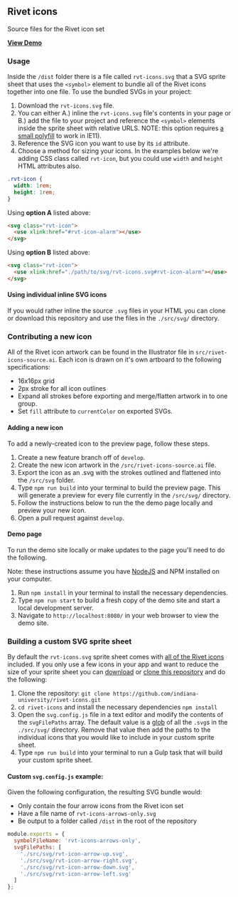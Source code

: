## Rivet icons
Source files for the Rivet icon set

[**View Demo**](https://indiana-university.github.io/rivet-icons/)

### Usage
Inside the `/dist` folder there is a file called `rvt-icons.svg` that a SVG sprite sheet that uses the `<symbol>` element to bundle all of the Rivet icons together into one file. To use the bundled SVGs in your project:

1. Download the `rvt-icons.svg` file.
2. You can either A.) inline the `rvt-icons.svg` file's contents in your page or B.) add the file to your project and reference the `<symbol>` elements inside the sprite sheet with relative URLS. NOTE: this option requires [a small polyfill](https://github.com/jonathantneal/svg4everybody) to work in IE11).
3. Reference the SVG icon you want to use by its `id` attribute.
4. Choose a method for sizing your icons. In the examples below we're adding CSS class called `rvt-icon`, but you could use `width` and `height` HTML attributes also.

```css
.rvt-icon {
  width: 1rem;
  height: 1rem;
}
```

Using **option A** listed above:

```html
<svg class="rvt-icon">
  <use xlink:href="#rvt-icon-alarm"></use>
</svg>
```

Using **option B** listed above:

```html
<svg class="rvt-icon">
  <use xlink:href="./path/to/svg/rvt-icons.svg#rvt-icon-alarm"></use>
</svg>
```

#### Using individual inline SVG icons
If you would rather inline the source `.svg` files in your HTML you can clone or download this repository and use the files in the `./src/svg/` directory.

### Contributing a new icon
All of the Rivet icon artwork can be found in the Illustrator file in `src/rivet-icons-source.ai`. Each icon is drawn on it's own artboard to the following specifications:

- 16x16px grid
- 2px stroke for all icon outlines
- Expand all strokes before exporting and merge/flatten artwork in to one group.
- Set `fill` attribute to `currentColor` on exported SVGs.

#### Adding a new icon
To add a newly-created icon to the preview page, follow these steps. 

1. Create a new feature branch off of `develop`.
1. Create the new icon artwork in the `/src/rivet-icons-source.ai` file.
1. Export the icon as an .svg with the strokes outlined and flattened into the `/src/svg` folder.
1. Type `npm run build` into your terminal to build the preview page. This will generate a preview for every file currently in the `/src/svg/` directory.
1. Follow the instructions below to run the the demo page locally and preview your new icon.
1. Open a pull request against `develop`.

#### Demo page
To run the demo site locally or make updates to the page you'll need to do the following.

Note: these instructions assume you have [NodeJS](https://nodejs.org/en/) and NPM installed on your computer.

1. Run `npm install` in your terminal to install the necessary dependencies.
1. Type `npm run start` to build a fresh copy of the demo site and start a local development server.
1. Navigate to `http://localhost:8080/` in your web browser to view the demo site.

### Building a custom SVG sprite sheet
By default the `rvt-icons.svg` sprite sheet comes with [all of the Rivet icons](https://github.com/indiana-university/rivet-icons/tree/develop/src/svg) included. If you only use a few icons in your app and want to reduce the size of your sprite sheet you can [download](https://github.com/indiana-university/rivet-icons/archive/develop.zip) or [clone this repository](https://github.com/indiana-university/rivet-icons.git) and do the following:

1. Clone the repository: `git clone https://github.com/indiana-university/rivet-icons.git`
1. `cd rivet-icons` and install the necessary dependencies `npm install`
1. Open the `svg.config.js` file in a text editor and modify the contents of the `svgFilePaths` array. The default value is a [glob](https://gulpjs.com/docs/en/api/concepts#globs) of all the `.svg`s in the `./src/svg/` directory. Remove that value then add the paths to the individual icons that you would like to include in your custom sprite sheet.
1. Type `npm run build` into your terminal to run a Gulp task that will build your custom sprite sheet.

#### Custom `svg.config.js` example:

Given the following configuration, the resulting SVG bundle would:

- Only contain the four arrow icons from the Rivet icon set
- Have a file name of `rvt-icons-arrows-only.svg`
- Be output to a folder called `/dist` in the root of the repository

```js
module.exports = {
  symbolFileName: 'rvt-icons-arrows-only',
  svgFilePaths: [
    './src/svg/rvt-icon-arrow-up.svg',
    './src/svg/rvt-icon-arrow-right.svg',
    './src/svg/rvt-icon-arrow-down.svg',
    './src/svg/rvt-icon-arrow-left.svg'
  ]
};
```
